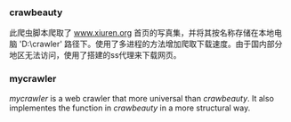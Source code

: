 ### crawbeauty

此爬虫脚本爬取了 www.xiuren.org 首页的写真集，并将其按名称存储在本地电脑 'D:\crawler' 路径下。使用了多进程的方法增加爬取下载速度。由于国内部分地区无法访问，使用了搭建的ss代理来下载网页。

### mycrawler

*mycrawler* is a web crawler that more universal than *crawbeauty*. It also implementes the function in *crawbeauty* in a more structural way.
